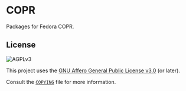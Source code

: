 # COPR

Packages for Fedora COPR.

## License

![AGPLv3](https://www.gnu.org/graphics/agplv3-with-text-162x68.png)

This project uses the [GNU Affero General Public License v3.0](https://www.gnu.org/licenses/agpl-3.0.html) (or later).

Consult the [`COPYING`](COPYING) file for more information.
